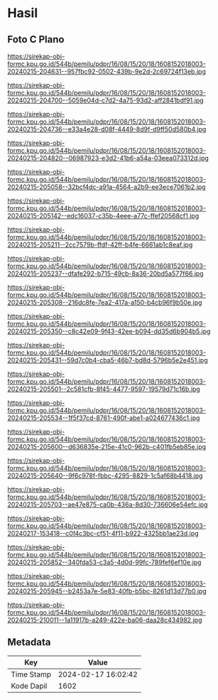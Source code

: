 # Hasil

## Foto C Plano

https://sirekap-obj-formc.kpu.go.id/544b/pemilu/pdpr/16/08/15/20/18/1608152018003-20240215-204631--957fbc92-0502-439b-9e2d-2c69724f13eb.jpg

https://sirekap-obj-formc.kpu.go.id/544b/pemilu/pdpr/16/08/15/20/18/1608152018003-20240215-204700--5059e04d-c7d2-4a75-93d2-aff2841bdf91.jpg

https://sirekap-obj-formc.kpu.go.id/544b/pemilu/pdpr/16/08/15/20/18/1608152018003-20240215-204736--e33a4e28-d08f-4449-8d9f-d9ff50d580b4.jpg

https://sirekap-obj-formc.kpu.go.id/544b/pemilu/pdpr/16/08/15/20/18/1608152018003-20240215-204820--06987923-e3d2-41b6-a54a-03eea073312d.jpg

https://sirekap-obj-formc.kpu.go.id/544b/pemilu/pdpr/16/08/15/20/18/1608152018003-20240215-205058--32bcf4dc-a91a-4564-a2b9-ee3ece7061b2.jpg

https://sirekap-obj-formc.kpu.go.id/544b/pemilu/pdpr/16/08/15/20/18/1608152018003-20240215-205142--edc16037-c35b-4eee-a77c-ffef20568cf1.jpg

https://sirekap-obj-formc.kpu.go.id/544b/pemilu/pdpr/16/08/15/20/18/1608152018003-20240215-205211--2cc7579b-ffdf-42ff-b4fe-6661ab1c8eaf.jpg

https://sirekap-obj-formc.kpu.go.id/544b/pemilu/pdpr/16/08/15/20/18/1608152018003-20240215-205237--dfafe292-b715-49cb-8a36-20bd5a577f66.jpg

https://sirekap-obj-formc.kpu.go.id/544b/pemilu/pdpr/16/08/15/20/18/1608152018003-20240215-205308--216dc8fe-7ea2-417a-a150-b4cb96f9b50e.jpg

https://sirekap-obj-formc.kpu.go.id/544b/pemilu/pdpr/16/08/15/20/18/1608152018003-20240215-205350--c8c42e09-9f43-42ee-b094-dd35d6b904b5.jpg

https://sirekap-obj-formc.kpu.go.id/544b/pemilu/pdpr/16/08/15/20/18/1608152018003-20240215-205431--59d7c0b4-cba5-46b7-bd8d-5796b5e2e451.jpg

https://sirekap-obj-formc.kpu.go.id/544b/pemilu/pdpr/16/08/15/20/18/1608152018003-20240215-205501--2c581cfb-8f45-4477-9597-19579d71c16b.jpg

https://sirekap-obj-formc.kpu.go.id/544b/pemilu/pdpr/16/08/15/20/18/1608152018003-20240215-205534--1f5f37cd-8761-490f-abe1-a024677436c1.jpg

https://sirekap-obj-formc.kpu.go.id/544b/pemilu/pdpr/16/08/15/20/18/1608152018003-20240215-205600--d636835e-215e-41c0-962b-c401fb5eb85e.jpg

https://sirekap-obj-formc.kpu.go.id/544b/pemilu/pdpr/16/08/15/20/18/1608152018003-20240215-205640--9f6c978f-fbbc-4295-8829-1c5af68b4418.jpg

https://sirekap-obj-formc.kpu.go.id/544b/pemilu/pdpr/16/08/15/20/18/1608152018003-20240215-205703--ae47e875-ca0b-436a-8d30-736606e54efc.jpg

https://sirekap-obj-formc.kpu.go.id/544b/pemilu/pdpr/16/08/15/20/18/1608152018003-20240217-153418--c0f4c3bc-cf51-4f11-b922-4325bb1ae23d.jpg

https://sirekap-obj-formc.kpu.go.id/544b/pemilu/pdpr/16/08/15/20/18/1608152018003-20240215-205852--340fda53-c3a5-4d0d-99fc-789fef6ef10e.jpg

https://sirekap-obj-formc.kpu.go.id/544b/pemilu/pdpr/16/08/15/20/18/1608152018003-20240215-205945--b2453a7e-5e83-40fb-b5bc-8261d13d77b0.jpg

https://sirekap-obj-formc.kpu.go.id/544b/pemilu/pdpr/16/08/15/20/18/1608152018003-20240215-210011--1a11917b-a249-422e-ba06-daa28c434982.jpg


## Metadata

| Key        | Value               |
| ---------- | ------------------- |
| Time Stamp | 2024-02-17 16:02:42 |
| Kode Dapil | 1602                |



